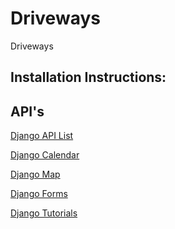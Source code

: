 # Driveways
Driveways


## Installation Instructions: 
> 


## API's 

[Django API List](https://github.com/wsvincent/awesome-django)

[Django Calendar](https://github.com/llazzaro/django-scheduler)

[Django Map](https://github.com/madisona/django-google-maps)

[Django Forms](https://github.com/django-crispy-forms/django-crispy-forms/)

[Django Tutorials](https://github.com/wsvincent/awesome-django#educational)


